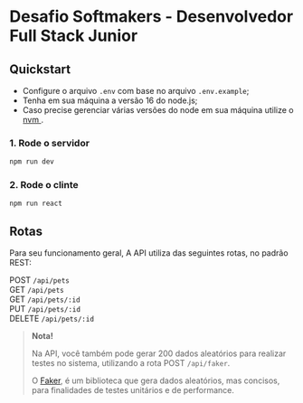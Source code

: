 # **Desafio Softmakers - Desenvolvedor Full Stack Junior**

## **Quickstart**

- Configure o arquivo `.env` com base no arquivo `.env.example`;
- Tenha em sua máquina a versão 16 do node.js;
- Caso precise gerenciar várias versões do node em sua máquina utilize o [nvm ](https://github.com/nvm-sh/nvm).  

### **1. Rode o servidor**
```bash
npm run dev
```
### **2. Rode o clinte**
```
npm run react
```
## **Rotas**

Para seu funcionamento geral, A API utiliza das seguintes rotas, no padrão REST:

POST `/api/pets`  
GET `/api/pets`  
GET `/api/pets/:id`  
PUT `/api/pets/:id`  
DELETE `/api/pets/:id`

> **Nota!**
>
> Na API, você também pode gerar 200 dados aleatórios para realizar testes no sistema, utilizando a rota POST `/api/faker`. 
>
> O [Faker](https://fakerjs.dev/), é um biblioteca que gera dados aleatórios, mas concisos, para finalidades de testes unitários e de performance.